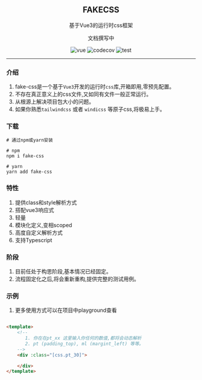 <div align="center">
  <h2>FAKECSS</h2>
  <p>基于Vue3的运行时css框架</p>
  <p>
    文档撰写中
  </p>
  <p>
    <img src="https://img.shields.io/badge/vue-v3.2.0%2B-%23407fbc" alt="vue">
    <img src="https://img.shields.io/codecov/c/github/so11y/fake-css" alt="codecov">
    <img src="https://github.com/so11y/fake-css/actions/workflows/main.yml/badge.svg" alt="test">
  </p>
</div>

---


### 介绍

1. fake-css是一个基于`Vue3`开发的运行时`css`库,开箱即用,零预先配置。
2. 不存在真正意义上的css文件,又如同有文件一般正常运行。
3. 从根源上解决项目包大小的问题。
4. 如果你熟悉`tailwindcss` 或者 `windicss` 等原子css,将极易上手。


### 下载

```shell
# 通过npm或yarn安装

# npm
npm i fake-css

# yarn
yarn add fake-css
```


### 特性
1. 提供class和style解析方式
2. 搭配vue3响应式
3. 轻量
4. 模块化定义,变相scoped
5. 高度自定义解析方式
6. 支持Typescript

### 阶段
1. 目前任处于构思阶段,基本情况已经固定。
2. 流程固定化之后,将会重新重构,提供完整的测试用例。



### 示例

1. 更多使用方式可以在项目中playground查看

``` html

<template>
    <!--
       1. 你在在pt_xx 这里输入你任何的数值,都将会动态解析
       2. pt (padding_top), ml (margint_left) 等等。
    -->
    <div :class="[css.pt_30]">

    </div>
</template>

```





